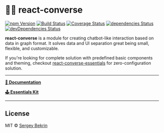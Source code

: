# 🤖💬 react-converse

[![npm Version](https://img.shields.io/npm/v/react-converse.svg?maxAge=0)](https://www.npmjs.com/package/react-converse)
[![Build Status](https://img.shields.io/travis/react-converse/react-converse.svg?maxAge=0)](https://travis-ci.org/react-converse/react-converse)
[![Coverage Status](https://img.shields.io/coveralls/react-converse/react-converse.svg?maxAge=0)](https://coveralls.io/github/react-converse/react-converse?branch=master)
[![dependencies Status](https://img.shields.io/david/react-converse/react-converse.svg?maxAge=0)](https://david-dm.org/react-converse/react-converse)
[![devDependencies Status](https://img.shields.io/david/dev/react-converse/react-converse.svg?maxAge=0)](https://david-dm.org/react-converse/react-converse?type=dev)

**react-converse** is a module for creating chatbot-like interaction based on
data in graph format. It solves data and UI separation great being small,
flexible, and customizable.

If you're looking for complete solution with predefined basic components and
theming, checkout
[react-converse-essentials](https://github.com/react-converse/react-converse-essentials)
for zero-configuration solution.

---

**[📑 Documentation](https://sergeybekrin.github.io/react-converse/)**

**[🕹 Essentials Kit](https://github.com/react-converse/react-converse-essentials)**

---

## License

MIT &copy; [Sergey Bekrin](http://bekrin.me)
